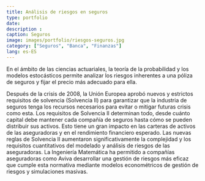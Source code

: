 ```yaml
---
title: Análisis de riesgos en seguros
type: portfolio
date: 
description : 
caption: Seguros
image: images/portfolio/riesgos-seguros.jpg
category: ["Seguros", "Banca", "Finanzas"]
lang: es-ES
---
```


En el ámbito de las ciencias actuariales, la teoría de la probabilidad y los modelos estocásticos permite analizar los riesgos inherentes a una póliza de seguros y fijar el precio más adecuado para ella.

Después de la crisis de 2008, la Unión Europea aprobó nuevos y estrictos requisitos de solvencia (Solvencia II) para garantizar que la industria de seguros tenga los recursos necesarios para evitar o mitigar futuras crisis como esta. Los requisitos de Solvencia II determinan todo, desde cuánto capital debe mantener cada compañía de seguros hasta cómo se pueden distribuir sus activos. Esto tiene un gran impacto en las carteras de activos de las aseguradoras y en el rendimiento financiero esperado. Las nuevas reglas de Solvencia II aumentaron significativamente la complejidad y los requisitos cuantitativos del modelado y análisis de riesgos de las aseguradoras. La Ingeniería Matemática ha permitido a compañías aseguradoras como Aviva desarrollar una gestión de riesgos más eficaz que cumple esta normativa mediante modelos econométricos de gestión de riesgos y simulaciones masivas.